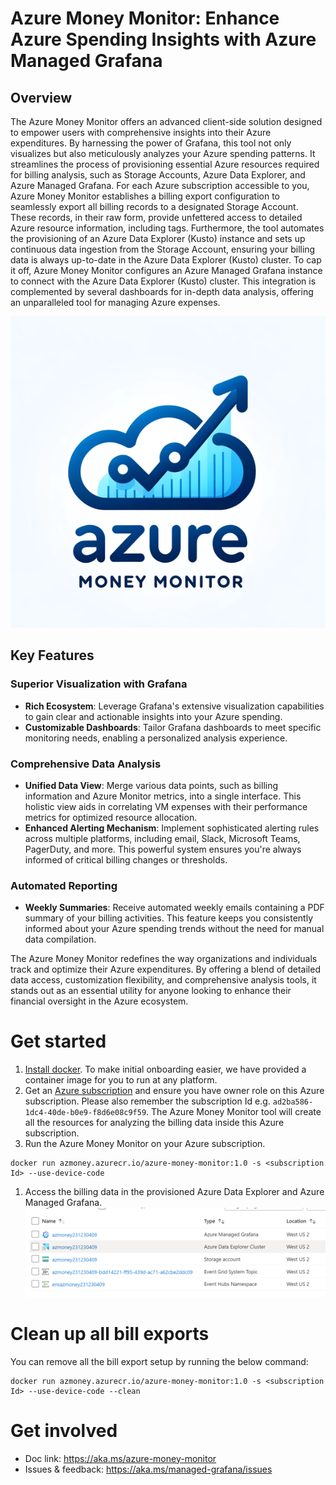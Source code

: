 # Azure Money Monitor: Enhance Azure Spending Insights with Azure Managed Grafana

## Overview
The Azure Money Monitor offers an advanced client-side solution designed to empower users with comprehensive insights into their Azure expenditures. By harnessing the power of Grafana, this tool not only visualizes but also meticulously analyzes your Azure spending patterns. It streamlines the process of provisioning essential Azure resources required for billing analysis, such as Storage Accounts, Azure Data Explorer, and Azure Managed Grafana. For each Azure subscription accessible to you, Azure Money Monitor establishes a billing export configuration to seamlessly export all billing records to a designated Storage Account. These records, in their raw form, provide unfettered access to detailed Azure resource information, including tags. Furthermore, the tool automates the provisioning of an Azure Data Explorer (Kusto) instance and sets up continuous data ingestion from the Storage Account, ensuring your billing data is always up-to-date in the Azure Data Explorer (Kusto) cluster. To cap it off, Azure Money Monitor configures an Azure Managed Grafana instance to connect with the Azure Data Explorer (Kusto) cluster. This integration is complemented by several dashboards for in-depth data analysis, offering an unparalleled tool for managing Azure expenses.

![Azure Money Monitor logo](attachments/azure-money-money-logo.png)

## Key Features

### Superior Visualization with Grafana
- **Rich Ecosystem**: Leverage Grafana's extensive visualization capabilities to gain clear and actionable insights into your Azure spending.
- **Customizable Dashboards**: Tailor Grafana dashboards to meet specific monitoring needs, enabling a personalized analysis experience.

### Comprehensive Data Analysis
- **Unified Data View**: Merge various data points, such as billing information and Azure Monitor metrics, into a single interface. This holistic view aids in correlating VM expenses with their performance metrics for optimized resource allocation.
- **Enhanced Alerting Mechanism**: Implement sophisticated alerting rules across multiple platforms, including email, Slack, Microsoft Teams, PagerDuty, and more. This powerful system ensures you're always informed of critical billing changes or thresholds.

### Automated Reporting
- **Weekly Summaries**: Receive automated weekly emails containing a PDF summary of your billing activities. This feature keeps you consistently informed about your Azure spending trends without the need for manual data compilation.

The Azure Money Monitor redefines the way organizations and individuals track and optimize their Azure expenditures. By offering a blend of detailed data access, customization flexibility, and comprehensive analysis tools, it stands out as an essential utility for anyone looking to enhance their financial oversight in the Azure ecosystem.

# Get started
1. [Install docker](https://docs.docker.com/get-docker/). To make initial onboarding easier, we have provided a container image for you to run at any platform.
1. Get an [Azure subscription](https://azure.microsoft.com/en-us/free) and ensure you have owner role on this Azure subscription. Please also remember the subscription Id e.g. `ad2ba586-1dc4-40de-b0e9-f8d6e08c9f59`. The Azure Money Monitor tool will create all the resources for analyzing the billing data inside this Azure subscription.
1. Run the Azure Money Monitor on your Azure subscription. 

```
docker run azmoney.azurecr.io/azure-money-monitor:1.0 -s <subscription Id> --use-device-code
```
1. Access the billing data in the provisioned Azure Data Explorer and Azure Managed Grafana.
![Provisioned azure resources](attachments/provisioned-resources.png)

# Clean up all bill exports
You can remove all the bill export setup by running the below command:
```
docker run azmoney.azurecr.io/azure-money-monitor:1.0 -s <subscription Id> --use-device-code --clean
```

# Get involved
* Doc link: https://aka.ms/azure-money-monitor
* Issues & feedback: https://aka.ms/managed-grafana/issues
